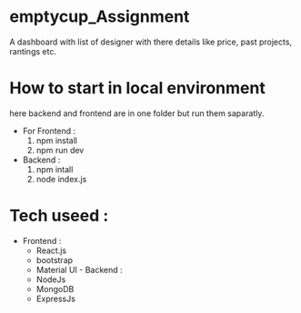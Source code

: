 # emptycup_Assignment
A dashboard with list of designer with there details like price, past projects, rantings etc.

# How to start in local environment
here backend and frontend are in one folder but run them saparatly. 
- For Frontend :
    1. npm install
    2. npm run dev
- Backend :
    1. npm intall
    2. node index.js

 # Tech useed : 
   - Frontend :
       - React.js
       - bootstrap
       - Material UI
    - Backend :
       - NodeJs
       - MongoDB
       - ExpressJs 
